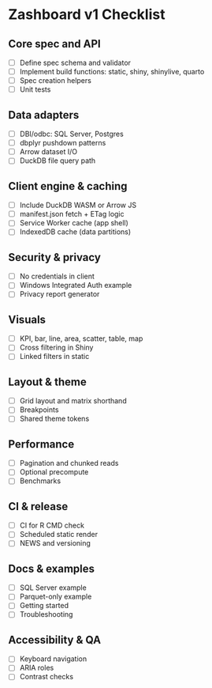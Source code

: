 # Zashboard v1 Checklist

## Core spec and API
- [ ] Define spec schema and validator
- [ ] Implement build functions: static, shiny, shinylive, quarto
- [ ] Spec creation helpers
- [ ] Unit tests

## Data adapters
- [ ] DBI/odbc: SQL Server, Postgres
- [ ] dbplyr pushdown patterns
- [ ] Arrow dataset I/O
- [ ] DuckDB file query path

## Client engine & caching
- [ ] Include DuckDB WASM or Arrow JS
- [ ] manifest.json fetch + ETag logic
- [ ] Service Worker cache (app shell)
- [ ] IndexedDB cache (data partitions)

## Security & privacy
- [ ] No credentials in client
- [ ] Windows Integrated Auth example
- [ ] Privacy report generator

## Visuals
- [ ] KPI, bar, line, area, scatter, table, map
- [ ] Cross filtering in Shiny
- [ ] Linked filters in static

## Layout & theme
- [ ] Grid layout and matrix shorthand
- [ ] Breakpoints
- [ ] Shared theme tokens

## Performance
- [ ] Pagination and chunked reads
- [ ] Optional precompute
- [ ] Benchmarks

## CI & release
- [ ] CI for R CMD check
- [ ] Scheduled static render
- [ ] NEWS and versioning

## Docs & examples
- [ ] SQL Server example
- [ ] Parquet-only example
- [ ] Getting started
- [ ] Troubleshooting

## Accessibility & QA
- [ ] Keyboard navigation
- [ ] ARIA roles
- [ ] Contrast checks
